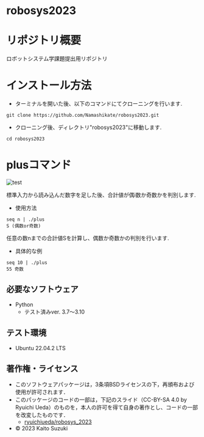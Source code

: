 # robosys2023

# リポジトリ概要
ロボットシステム学課題提出用リポジトリ

# インストール方法
* ターミナルを開いた後、以下のコマンドにてクローニングを行います.

``` 
git clone https://github.com/Namashikate/robosys2023.git 
```
* クローニング後、ディレクトリ"robosys2023"に移動します.

``` 
cd robosys2023 
```

# plusコマンド
![test](https://github.com/Namashikate/robosys2023/actions/workflows/test.yml/badge.svg)

標準入力から読み込んだ数字を足した後、合計値が偶i数か奇数かを判別します.

* 使用方法

```
seq n | ./plus
S (偶数or奇数)
```
任意の数nまでの合計値Sを計算し、偶数か奇数かの判別を行います.

* 具体的な例

```
seq 10 | ./plus
55 奇数
```

## 必要なソフトウェア
* Python
  * テスト済みver. 3.7～3.10

## テスト環境
* Ubuntu 22.04.2 LTS

## 著作権・ライセンス
* このソフトウェアパッケージは，3条項BSDライセンスの下，再頒布および使用が許可されます．
* このパッケージのコードの一部は，下記のスライド（CC-BY-SA 4.0 by Ryuichi Ueda）のものを，本人の許可を得て自身の著作とし、コードの一部を改変したものです．
	*  [ryuichiueda/robosys_2023](https://github.com/ryuichiueda/robosys2023)
* © 2023 Kaito Suzuki
